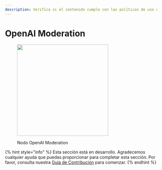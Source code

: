 ```yaml
---
description: Verifica si el contenido cumple con las políticas de uso de OpenAI.
---
```


# OpenAI Moderation

<figure><img src="../../../.gitbook/assets/image--3---1---1---1---1---1---1---1---1-.png" alt="" width="302"><figcaption><p>Nodo OpenAI Moderation</p></figcaption></figure>

{% hint style="info" %}
Esta sección está en desarrollo. Agradecemos cualquier ayuda que puedas proporcionar para completar esta sección. Por favor, consulta nuestra [Guía de Contribución](../../../contributing/) para comenzar.
{% endhint %}
